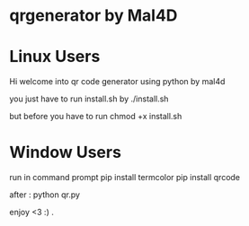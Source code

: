 # qrgenerator by Mal4D

# Linux Users
 Hi welcome into qr code generator using python by mal4d
 
 you just have to run install.sh by ./install.sh
 
 but before you have to run chmod +x install.sh
 
 # Window Users
 
 run in command prompt
 pip install termcolor
 pip install qrcode 
 
 after :
 python qr.py
 
 
 
 enjoy <3 :) .
